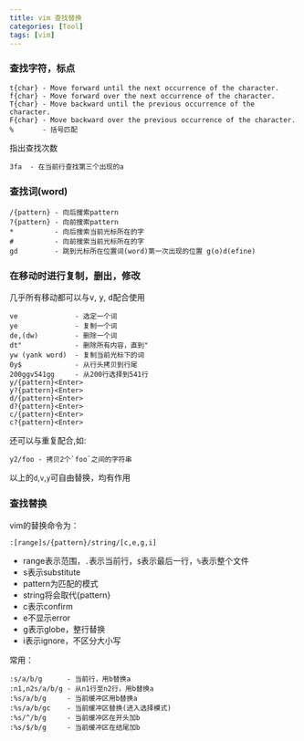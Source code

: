 ```yaml
---
title: vim 查找替换
categories: [Tool]
tags: [vim]
---
```


### 查找字符，标点

    t{char} - Move forward until the next occurrence of the character.
    f{char} - Move forward over the next occurrence of the character.
    T{char} - Move backward until the previous occurrence of the character.
    F{char} - Move backward over the previous occurrence of the character.
    %       - 括号匹配

指出查找次数

    3fa  - 在当前行查找第三个出现的a

### 查找词(word)

    /{pattern} - 向后搜索pattern
    ?{pattern} - 向前搜索pattern
    *          - 向后搜索当前光标所在的字
    #          - 向前搜索当前光标所在的字
    gd         - 跳到光标所在位置词(word)第一次出现的位置 g(o)d(efine)

### 在移动时进行复制，删出，修改

几乎所有移动都可以与<kbd>v</kbd>, <kbd>y</kbd>, <kbd>d</kbd>配合使用

    ve              - 选定一个词
    ye              - 复制一个词
    de,(dw)         - 删除一个词
    dt"             - 删除所有内容，直到"
    yw (yank word)  - 复制当前光标下的词
    0y$             - 从行头拷贝到行尾
    200ggv541gg     - 从200行选择到541行
    y/{pattern}<Enter>
    y?{pattern}<Enter>
    d/{pattern}<Enter>
    d?{pattern}<Enter>
    c/{pattern}<Enter>
    c?{pattern}<Enter>

还可以与重复配合,如:

    y2/foo - 拷贝2个`foo`之间的字符串

以上的`d`,`v`,`y`可自由替换，均有作用

### 查找替换

vim的替换命令为：

    :[range]s/{pattern}/string/[c,e,g,i]

* range表示范围，`.`表示当前行，`$`表示最后一行，`%`表示整个文件
* s表示substitute
* pattern为匹配的模式
* string将会取代{pattern}
* c表示confirm
* e不显示error
* g表示globe，整行替换
* i表示ignore，不区分大小写

常用：

    :s/a/b/g      - 当前行，用b替换a
    :n1,n2s/a/b/g - 从n1行至n2行，用b替换a
    :%s/a/b/g     - 当前缓冲区用b替换a
    :%s/a/b/gc    - 当前缓冲区替换(进入选择模式)
    :%s/^/b/g     - 当前缓冲区在开头加b
    :%s/$/b/g     - 当前缓冲区在结尾加b
